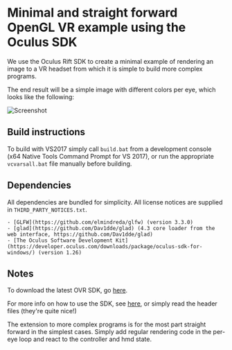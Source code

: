 # Minimal and straight forward OpenGL VR example using the Oculus SDK

We use the Oculus Rift SDK to create a minimal example of rendering an image to a VR headset from which it is simple to build more complex programs.

The end result will be a simple image with different colors per eye, which looks like the following:

![Screenshot](https://i.imgur.com/Q9i0yyA.png)


## Build instructions
To build with VS2017 simply call `build.bat` from a development console (x64 Native Tools Command Prompt for VS 2017), or run the appropriate `vcvarsall.bat` file manually before building. 


## Dependencies
All dependencies are bundled for simplicity. All license notices are supplied in `THIRD_PARTY_NOTICES.txt`. 

	- [GLFW](https://github.com/elmindreda/glfw) (version 3.3.0)
	- [glad](https://github.com/Dav1dde/glad) (4.3 core loader from the web interface, https://github.com/Dav1dde/glad)
	- [The Oculus Software Development Kit](https://developer.oculus.com/downloads/package/oculus-sdk-for-windows/) (version 1.26)


## Notes

To download the latest OVR SDK, go [here](https://developer.oculus.com/downloads/package/oculus-sdk-for-windows/).

For more info on how to use the SDK, see [here](https://developer.oculus.com/documentation/pcsdk/latest/concepts/book-gsg/), or simply read the header files (they're quite nice!)

The extension to more complex programs is for the most part straight forward in the simplest cases. Simply add regular rendering code in the per-eye loop and react to the controller and hmd state. 

